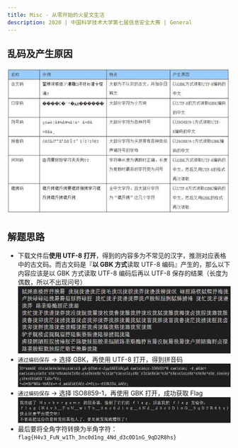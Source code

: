 ```yaml
---
title: Misc - 从零开始的火星文生活
description: 2020 | 中国科学技术大学第七届信息安全大赛 | General
---
```


## 乱码及产生原因

![乱码名称、示例、特点及产生原因](img/gibberish_message01.jpg)

## 解题思路

- 下载文件后**使用 UTF-8 打开**，得到的内容多为不常见的汉字，推测对应表格中的古文码。而古文码是『**以 GBK 方式**读取 UTF-8 编码』产生的，那么以下内容应该是以 GBK 方式读取 UTF-8 编码后再以 UTF-8 保存的结果（长度为偶数，所以不出现问号）<br>
![古文码](img/gibberish_message02.jpg)
- `通过编码保存` -> 选择 GBK，再使用 UTF-8 打开，得到拼音码<br>
![拼音码](img/gibberish_message03.jpg)
- `通过编码保存` -> 选择 ISO8859-1，再使用 GBK 打开，成功获取 Flag<br>
![全角 Flag](img/gibberish_message04.jpg)
- 最后要将全角字符转换为半角字符：`flag{H4v3_FuN_w1Th_3nc0d1ng_4Nd_d3c0D1nG_9qD2R8hs}`
